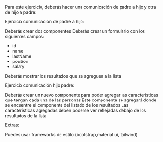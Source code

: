 Para este ejercicio, deberás hacer una comunicación de padre a hijo y otra de hijo a padre:


Ejercicio comunicación de padre a hijo:


Deberás crear dos componentes
Deberás crear un formulario con los siguientes campos:

- id
- name
- lastName
- position
- salary

Deberás mostrar los resultados que se agreguen a la lista

Ejercicio comunicación hijo padre:

Deberás crear un nuevo componente para poder agregar las características que tengan cada una de las personas
Este componente se agregará donde se encuentre el componente del listado de los resultados
Las características agregadas deben poderse ver reflejadas debajo de los resultados de la lista

Extras:

Puedes usar frameworks de estilo (bootstrap,material ui, tailwind)
